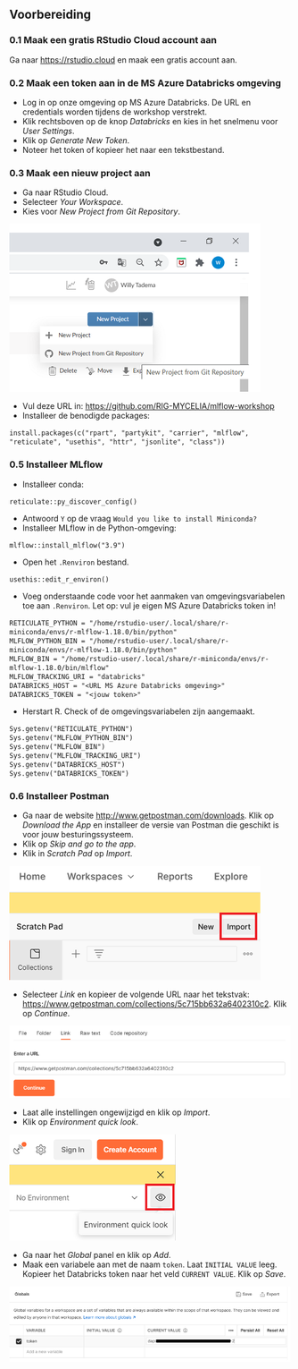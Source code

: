 ## Voorbereiding

### 0.1 Maak een gratis RStudio Cloud account aan
Ga naar https://rstudio.cloud en maak een gratis account aan.

### 0.2 Maak een token aan in de MS Azure Databricks omgeving
* Log in op onze omgeving op MS Azure Databricks. De URL en credentials worden tijdens de workshop verstrekt.
* Klik rechtsboven op de knop _Databricks_ en kies in het snelmenu voor _User Settings_.
* Klik op _Generate New Token_.
* Noteer het token of kopieer het naar een tekstbestand.

### 0.3 Maak een nieuw project aan
* Ga naar RStudio Cloud.
* Selecteer _Your Workspace_.
* Kies voor _New Project from Git Repository_. 

![New Project from Git Repository](../images/img10.png)

* Vul deze URL in: https://github.com/RIG-MYCELIA/mlflow-workshop
* Installeer de benodigde packages: 
```
install.packages(c("rpart", "partykit", "carrier", "mlflow", "reticulate", "usethis", "httr", "jsonlite", "class"))
```

### 0.5 Installeer MLflow
* Installeer conda:
```
reticulate::py_discover_config()
```
* Antwoord `Y` op de vraag `Would you like to install Miniconda?`
* Installeer MLflow in de Python-omgeving:
```
mlflow::install_mlflow("3.9")
```
* Open het `.Renviron` bestand.
```
usethis::edit_r_environ()
```
* Voeg onderstaande code voor het aanmaken van omgevingsvariabelen toe aan `.Renviron`. Let op: vul je eigen MS Azure Databricks token in!
```
RETICULATE_PYTHON = "/home/rstudio-user/.local/share/r-miniconda/envs/r-mlflow-1.18.0/bin/python"
MLFLOW_PYTHON_BIN = "/home/rstudio-user/.local/share/r-miniconda/envs/r-mlflow-1.18.0/bin/python"
MLFLOW_BIN = "/home/rstudio-user/.local/share/r-miniconda/envs/r-mlflow-1.18.0/bin/mlflow"
MLFLOW_TRACKING_URI = "databricks"
DATABRICKS_HOST = "<URL MS Azure Databricks omgeving>"
DATABRICKS_TOKEN = "<jouw token>"
```
* Herstart R. Check of de omgevingsvariabelen zijn aangemaakt.
```
Sys.getenv("RETICULATE_PYTHON")
Sys.getenv("MLFLOW_PYTHON_BIN")
Sys.getenv("MLFLOW_BIN")
Sys.getenv("MLFLOW_TRACKING_URI")
Sys.getenv("DATABRICKS_HOST")
Sys.getenv("DATABRICKS_TOKEN")
```

### 0.6 Installeer Postman
* Ga naar de website http://www.getpostman.com/downloads. Klik op _Download the App_ en installeer de versie van Postman die geschikt is voor jouw besturingssysteem.
* Klik op _Skip and go to the app_.
* Klik in _Scratch Pad_ op _Import_.

![Postman](../images/img04.png)

* Selecteer _Link_ en kopieer de volgende URL naar het tekstvak: https://www.getpostman.com/collections/5c715bb632a6402310c2. Klik op _Continue_.

![Postman](../images/img05.png)

* Laat alle instellingen ongewijzigd en klik op _Import_.
* Klik op _Environment quick look_. 

![Postman](../images/img06.png)

* Ga naar het _Global_ panel en klik op _Add_.
* Maak een variabele aan met de naam `token`. Laat `INITIAL VALUE` leeg. Kopieer het Databricks token naar het veld `CURRENT VALUE`. Klik op _Save_.

![Postman](../images/img07.png)

